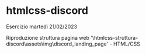 # htmlcss-discord

Esercizio martedì 21/02/2023

Riproduzione struttura pagina web '\htmlcss-struttura-discord\assets\img\discord_landing_page' - HTML/CSS